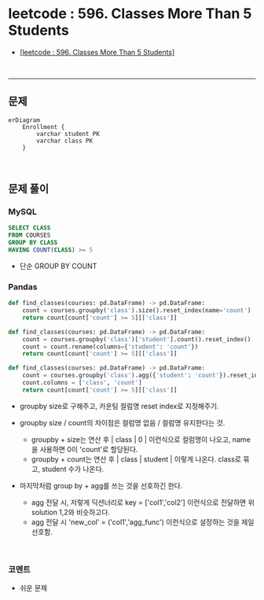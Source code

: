 # leetcode : 596. Classes More Than 5 Students
* [[leetcode : 596. Classes More Than 5 Students]](https://leetcode.com/problems/classes-more-than-5-students/description/)
<br>

---

## 문제
```mermaid
erDiagram
    Enrollment {
        varchar student PK
        varchar class PK
    }
```

<br>

## 문제 풀이

### **MySQL**
```SQL
SELECT CLASS
FROM COURSES
GROUP BY CLASS
HAVING COUNT(CLASS) >= 5
```

* 단순 GROUP BY COUNT
  
### **Pandas**
```python
def find_classes(courses: pd.DataFrame) -> pd.DataFrame:
    count = courses.groupby('class').size().reset_index(name='count')
    return count[count['count'] >= 5][['class']]

def find_classes(courses: pd.DataFrame) -> pd.DataFrame:
    count = courses.groupby('class')['student'].count().reset_index()
    count = count.rename(columns={'student': 'count'})
    return count[count['count'] >= 5][['class']]

def find_classes(courses: pd.DataFrame) -> pd.DataFrame:
    count = courses.groupby('class').agg({'student': 'count'}).reset_index()
    count.columns = ['class', 'count']
    return count[count['count'] >= 5][['class']]


```

* groupby size로 구해주고, 카운팅 컬럼명 reset index로 지정해주기.
  
* groupby size / count의 차이점은 컬럼명 없음 / 컬럼명 유지한다는 것.
  * groupby + size는 연산 후 | class    | 0 |  이런식으로 컬럼명이 나오고, name을 사용하면 0이 'count'로 할당된다.
  * groupby + count는 연산 후 | class    | student | 이렇게 나온다. class로 묶고, student 수가 나온다.

* 마지막처럼 group by + agg를 쓰는 것을 선호하긴 한다.
  * agg 전달 시, 저렇게 딕션너리로 key = ['col1','col2'] 이런식으로 전달하면 위 solution 1,2와 비슷하고다.
  * agg 전달 시 'new_col' = ('col1','agg_func') 이런식으로 설정하는 것을 제일 선호함.

<br>

### **코멘트**
* 쉬운 문제
